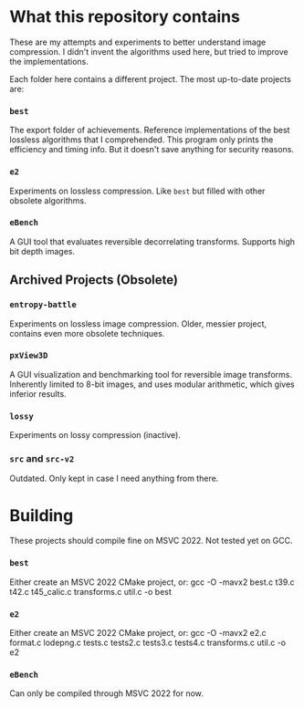 # What this repository contains

These are my attempts and experiments to better understand image compression.
I didn't invent the algorithms used here, but tried to improve the implementations.

Each folder here contains a different project.
The most up-to-date projects are:

### `best`
The export folder of achievements.
Reference implementations of the best lossless algorithms that I comprehended.
This program only prints the efficiency and timing info.
But it doesn't save anything for security reasons.

### `e2`
Experiments on lossless compression.
Like `best` but filled with other obsolete algorithms.

### `eBench`
A GUI tool that evaluates reversible decorrelating transforms.
Supports high bit depth images.


## Archived Projects (Obsolete)

### `entropy-battle`
Experiments on lossless image compression. Older, messier project, contains even more obsolete techniques.

### `pxView3D`
A GUI visualization and benchmarking tool for reversible image transforms.
Inherently limited to 8-bit images, and uses modular arithmetic, which gives inferior results.

### `lossy`
Experiments on lossy compression (inactive).

### `src` and `src-v2`
Outdated. Only kept in case I need anything from there.


# Building
These projects should compile fine on MSVC 2022.
Not tested yet on GCC.

### `best`
Either create an MSVC 2022 CMake project, or:
gcc -O -mavx2 best.c t39.c t42.c t45_calic.c transforms.c util.c -o best

### `e2`
Either create an MSVC 2022 CMake project, or:
gcc -O -mavx2 e2.c format.c lodepng.c tests.c tests2.c tests3.c tests4.c transforms.c util.c -o e2

### `eBench`
Can only be compiled through MSVC 2022 for now.
